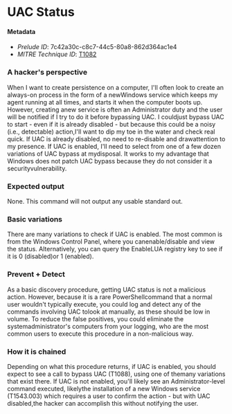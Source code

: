 
# UAC Status

#### Metadata

- *Prelude ID*: 7c42a30c-c8c7-44c5-80a8-862d364ac1e4
- *MITRE Technique ID*: [T1082](https://attack.mitre.org/techniques/T1082/)

### A hacker's perspective

When I want to create persistence on a computer, I'll often look to create an always-on process in the form of a newWindows service which keeps my agent running at all times, and starts it when the computer boots up. However, creating anew service is often an Administrator duty and the user will be notified if I try to do it before bypassing UAC. I couldjust bypass UAC to start - even if it is already disabled - but because this could be a noisy (i.e., detectable) action,I'll want to dip my toe in the water and check real quick. If UAC is already disabled, no need to re-disable and drawattention to my presence. If UAC is enabled, I'll need to select from one of a few dozen variations of UAC bypass at mydisposal. It works to my advantage that Windows does not patch UAC bypass because they do not consider it a securityvulnerability.

### Expected output

None. This command will not output any usable standard out.

### Basic variations

There are many variations to check if UAC is enabled. The most common is from the Windows Control Panel, where you canenable/disable and view the status. Alternatively, you can query the EnableLUA registry key to see if it is 0 (disabled)or 1 (enabled).

### Prevent + Detect

As a basic discovery procedure, getting UAC status is not a malicious action. However, because it is a rare PowerShellcommand that a normal user wouldn't typically execute, you could log and detect any of the commands involving UAC tolook at manually, as these should be low in volume. To reduce the false positives, you could eliminate the systemadministrator's computers from your logging, who are the most common users to execute this procedure in a non-malicious way.

### How it is chained

Depending on what this procedure returns, if UAC is enabled, you should expect to see a call to bypass UAC (T1088), using one of themany variations that exist there. If UAC is not enabled, you'll likely see an Administrator-level command executed, likelythe installation of a new Windows service (T1543.003) which requires a user to confirm the action - but with UAC disabled,the hacker can accomplish this without notifying the user.
